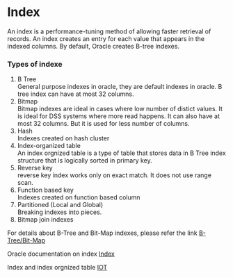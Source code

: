 # Index

An index is a performance-tuning method of allowing faster retrieval of records. An index creates an entry for each value that appears in the indexed columns. By default, Oracle creates B-tree indexes.

### Types of indexe

1. B Tree  
    General purpose indexes in oracle, they are default indexes in oracle.
    B tree index can have at most 32 columns. 
2. Bitmap  
   Bitmap indexes are ideal in cases where low number of distict values. It is ideal for DSS systems where more read happens. 
   It can also have at most 32 columns. But it is used for less number of columns.
3. Hash  
   Indexes created on hash cluster
4. Index-organized table  
   An index orgnized table is a type of table that stores data in B Tree index structure that is logically sorted in primary key.
5. Reverse key  
   reverse key index works only on exact match. It does not use range scan.
6. Function based key  
   Indexes created on function based column
7. Partitioned (Local and Global)  
   Breaking indexes into pieces. 
8. Bitmap join indexes  

For details about B-Tree and Bit-Map indexes, please refer the link [B-Tree/Bit-Map](https://www.oracle.com/technetwork/articles/sharma-indexes-093638.html)

Oracle documentation on index [Index](https://docs.oracle.com/cd/B12037_01/server.101/b10759/statements_5010.htm)

Index and index orgnized table [IOT](https://docs.oracle.com/cd/E11882_01/server.112/e40540/indexiot.htm#CNCPT721)
